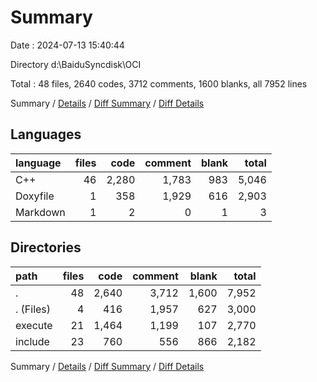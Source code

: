 # Summary

Date : 2024-07-13 15:40:44

Directory d:\\BaiduSyncdisk\\OCI

Total : 48 files,  2640 codes, 3712 comments, 1600 blanks, all 7952 lines

Summary / [Details](details.md) / [Diff Summary](diff.md) / [Diff Details](diff-details.md)

## Languages
| language | files | code | comment | blank | total |
| :--- | ---: | ---: | ---: | ---: | ---: |
| C++ | 46 | 2,280 | 1,783 | 983 | 5,046 |
| Doxyfile | 1 | 358 | 1,929 | 616 | 2,903 |
| Markdown | 1 | 2 | 0 | 1 | 3 |

## Directories
| path | files | code | comment | blank | total |
| :--- | ---: | ---: | ---: | ---: | ---: |
| . | 48 | 2,640 | 3,712 | 1,600 | 7,952 |
| . (Files) | 4 | 416 | 1,957 | 627 | 3,000 |
| execute | 21 | 1,464 | 1,199 | 107 | 2,770 |
| include | 23 | 760 | 556 | 866 | 2,182 |

Summary / [Details](details.md) / [Diff Summary](diff.md) / [Diff Details](diff-details.md)